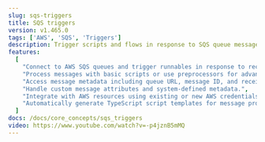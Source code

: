 ```yaml
---
slug: sqs-triggers
title: SQS triggers
version: v1.465.0
tags: ['AWS', 'SQS', 'Triggers']
description: Trigger scripts and flows in response to SQS queue messages.
features:
  [
    "Connect to AWS SQS queues and trigger runnables in response to received messages.",
    "Process messages with basic scripts or use preprocessors for advanced message handling.",
    "Access message metadata including queue URL, message ID, and receipt handle.",
    "Handle custom message attributes and system-defined metadata.",
    "Integrate with AWS resources using existing or new AWS credentials.",
    "Automatically generate TypeScript script templates for message processing."
  ]
docs: /docs/core_concepts/sqs_triggers
video: https://www.youtube.com/watch?v=-p4jznB5mMQ
---
```

